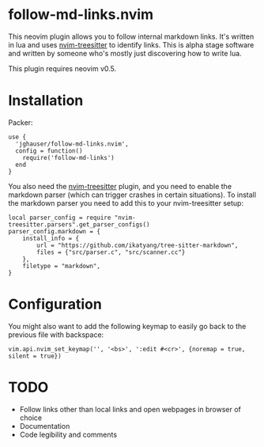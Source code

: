 # follow-md-links.nvim

This neovim plugin allows you to follow internal markdown links. It's written in lua and uses [nvim-treesitter](https://github.com/nvim-treesitter/nvim-treesitter) to identify links. This is alpha stage software and written by someone who's mostly just discovering how to write lua.

This plugin requires neovim v0.5.

# Installation

Packer:

```
use {
  'jghauser/follow-md-links.nvim',
  config = function()
    require('follow-md-links')
  end
}
```

You also need the [nvim-treesitter](https://github.com/nvim-treesitter/nvim-treesitter) plugin, and you need to enable the markdown parser (which can trigger crashes in certain situations). To install the markdown parser you need to add this to your nvim-treesitter setup:

```
local parser_config = require "nvim-treesitter.parsers".get_parser_configs()
parser_config.markdown = {
    install_info = {
        url = "https://github.com/ikatyang/tree-sitter-markdown",
        files = {"src/parser.c", "src/scanner.cc"}
    },
    filetype = "markdown",
}
```

# Configuration

You might also want to add the following keymap to easily go back to the previous file with backspace:

```
vim.api.nvim_set_keymap('', '<bs>', ':edit #<cr>', {noremap = true, silent = true})
```

# TODO

- Follow links other than local links and open webpages in browser of choice
- Documentation
- Code legibility and comments
